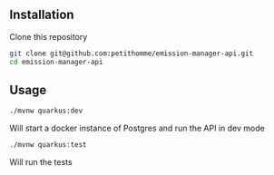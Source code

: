 ## Installation

Clone this repository
```bash
git clone git@github.com:petithomme/emission-manager-api.git
cd emission-manager-api
```

## Usage

```bash
./mvnw quarkus:dev
```
Will start a docker instance of Postgres and run the API in dev mode

```bash
./mvnw quarkus:test
```
Will run the tests
